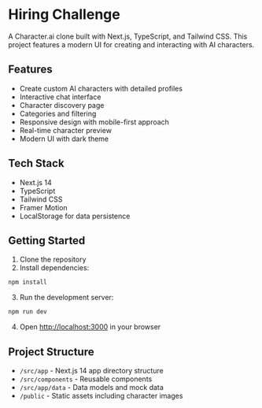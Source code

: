# Hiring Challenge

A Character.ai clone built with Next.js, TypeScript, and Tailwind CSS. This project features a modern UI for creating and interacting with AI characters.

## Features

- Create custom AI characters with detailed profiles
- Interactive chat interface
- Character discovery page
- Categories and filtering
- Responsive design with mobile-first approach
- Real-time character preview
- Modern UI with dark theme

## Tech Stack

- Next.js 14
- TypeScript
- Tailwind CSS
- Framer Motion
- LocalStorage for data persistence

## Getting Started

1. Clone the repository
2. Install dependencies:
```bash
npm install
```
3. Run the development server:
```bash
npm run dev
```
4. Open [http://localhost:3000](http://localhost:3000) in your browser

## Project Structure

- `/src/app` - Next.js 14 app directory structure
- `/src/components` - Reusable components
- `/src/app/data` - Data models and mock data
- `/public` - Static assets including character images
